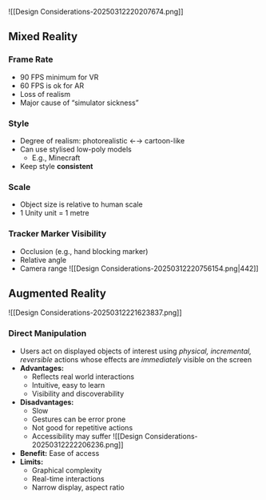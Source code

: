 ![[Design Considerations-20250312220207674.png]]
## Mixed Reality
### Frame Rate
- 90 FPS minimum for VR
- 60 FPS is ok for AR
- Loss of realism
- Major cause of “simulator sickness”
### Style
- Degree of realism: photorealistic ←→ cartoon-like
- Can use stylised low-poly models
	- E.g., Minecraft
- Keep style **consistent**
### Scale
- Object size is relative to human scale
- 1 Unity unit = 1 metre
### Tracker Marker Visibility
- Occlusion (e.g., hand blocking marker)
- Relative angle
- Camera range
![[Design Considerations-20250312220756154.png|442]]
## Augmented Reality
![[Design Considerations-20250312221623837.png]]
### Direct Manipulation
- Users act on displayed objects of interest using *physical, incremental, reversible* actions whose effects are *immediately* visible on the screen
- **Advantages:**
	- Reflects real world interactions
	- Intuitive, easy to learn
	- Visibility and discoverability
- **Disadvantages:**
	- Slow
	- Gestures can be error prone
	- Not good for repetitive actions
	- Accessibility may suffer
![[Design Considerations-20250312222206236.png]]
- **Benefit:** Ease of access
- **Limits:**
	- Graphical complexity
	- Real-time interactions
	- Narrow display, aspect ratio
